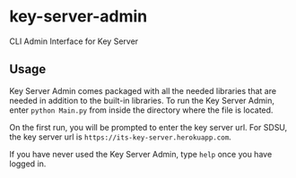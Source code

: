 # key-server-admin
CLI Admin Interface for Key Server

## Usage
Key Server Admin comes packaged with all the needed libraries that are needed in addition to the built-in libraries.
To run the Key Server Admin, enter `python Main.py` from inside the directory where the file is located.

On the first run, you will be prompted to enter the key server url. For SDSU, the key server url is `https://its-key-server.herokuapp.com`.


If you have never used the Key Server Admin, type `help` once you have logged in.
